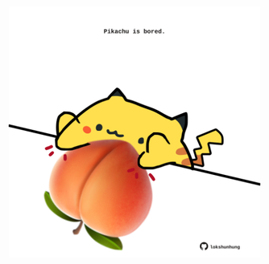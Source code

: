 <!-- built at 06/10/2025, 22:00:30 UTC -->
<p align="center">
  <img width="500" height="500" src="./ReadmeImage.svg">
</p>
